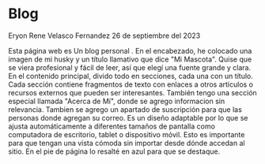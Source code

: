 # Blog
Eryon Rene Velasco Fernandez      26 de septiembre del 2023

Esta página web es Un blog personal . En el encabezado, he colocado una imagen de mi husky y un título llamativo que dice "Mi Mascota". Quise que se viera profesional y fácil de leer, así que elegí una fuente grande y clara.
En el contenido principal, divido todo en secciones, cada una con un título. Cada sección contiene fragmentos de texto con enlaces a otros artículos o recursos externos que pueden ser interesantes.
También tengo una sección especial llamada "Acerca de Mí", donde se agrego informacion sin relevancia. Tambien se agrego un apartado de suscripción para que las personas donde agregan su correo.
Es un diseño adaptable por lo que se ajusta automáticamente a diferentes tamaños de pantalla como computadora de escritorio, tablet o dispositivo móvil. Esto es importante para que  tengan una vista cómoda sin importar desde dónde accedan al sitio.
En el pie de página lo resalté en azul para que se destaque.
